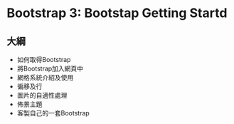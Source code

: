 # Bootstrap 3: Bootstap Getting Startd

## 大綱

- 如何取得Bootstrap
- 將Bootstrap加入網頁中
- 網格系統介紹及使用
- 徧移及行
- 圖片的自適性處理
- 佈景主題
- 客製自己的一套Bootstrap

